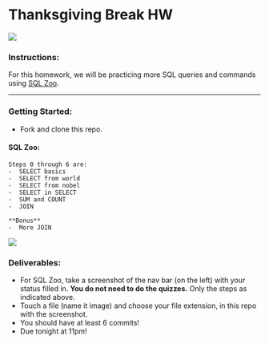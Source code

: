 # Thanksgiving Break HW

![](https://media.giphy.com/media/floTZhoQnh8oE/giphy.gif)

### Instructions:

For this homework, we will be practicing more SQL queries and commands using [SQL Zoo](https://sqlzoo.net/).

********
### Getting Started:
-  Fork and clone this repo.

#### SQL Zoo:
```
Steps 0 through 6 are:
-  SELECT basics
-  SELECT from world
-  SELECT from nobel
-  SELECT in SELECT
-  SUM and COUNT
-  JOIN

**Bonus**
-  More JOIN
```

![](https://media.giphy.com/media/1gOadI4RGkrFpbMF7r/giphy.gif)

### Deliverables:

-  For SQL Zoo, take a screenshot of the nav bar (on the left) with your status filled in. **You do not need to do the quizzes.** Only the steps as indicated above. 
-  Touch a file (name it image) and choose your file extension, in this repo with the screenshot.
-  You should have at least 6 commits!
-  Due tonight at 11pm!
